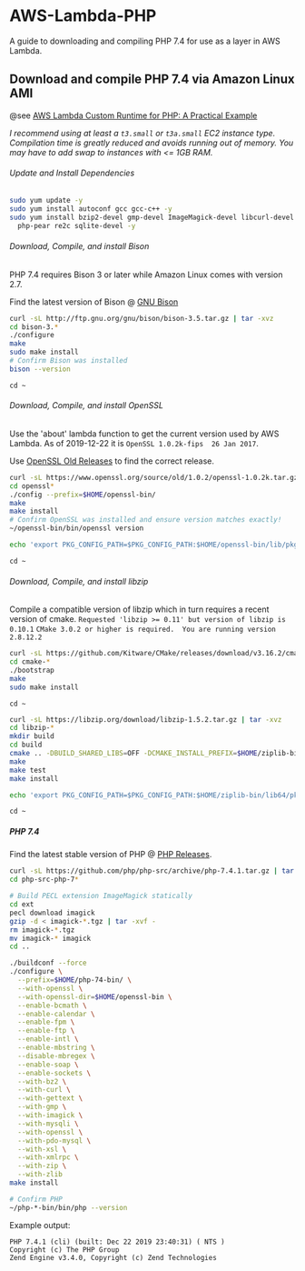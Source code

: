 # AWS-Lambda-PHP

A guide to downloading and compiling PHP 7.4 for use as a layer in AWS Lambda.

## Download and compile PHP 7.4 via Amazon Linux AMI

@see [AWS Lambda Custom Runtime for PHP: A Practical Example](https://aws.amazon.com/blogs/apn/aws-lambda-custom-runtime-for-php-a-practical-example/)

*I recommend using at least a `t3.small` or `t3a.small` EC2 instance type. Compilation time is greatly reduced and
avoids running out of memory. You may have to add swap to instances with <= 1GB RAM.*

###### Update and Install Dependencies
```bash
sudo yum update -y
sudo yum install autoconf gcc gcc-c++ -y
sudo yum install bzip2-devel gmp-devel ImageMagick-devel libcurl-devel libicu-devel libxml2-devel libxslt-devel \
  php-pear re2c sqlite-devel -y
```

###### Download, Compile, and install Bison

PHP 7.4 requires Bison 3 or later while Amazon Linux comes with version 2.7.

Find the latest version of Bison @ [GNU Bison](http://ftp.gnu.org/gnu/bison/?C=M;O=D)

```bash
curl -sL http://ftp.gnu.org/gnu/bison/bison-3.5.tar.gz | tar -xvz
cd bison-3.*
./configure
make
sudo make install
# Confirm Bison was installed
bison --version
```

`cd ~`

###### Download, Compile, and install OpenSSL

Use the 'about' lambda function to get the current version used by AWS Lambda. As of 2019-12-22 it is `OpenSSL 1.0.2k-fips  26 Jan 2017`.

Use [OpenSSL Old Releases](https://www.openssl.org/source/old/) to find the correct release.

```bash
curl -sL https://www.openssl.org/source/old/1.0.2/openssl-1.0.2k.tar.gz | tar -xvz
cd openssl*
./config --prefix=$HOME/openssl-bin/
make
make install
# Confirm OpenSSL was installed and ensure version matches exactly!
~/openssl-bin/bin/openssl version

echo 'export PKG_CONFIG_PATH=$PKG_CONFIG_PATH:$HOME/openssl-bin/lib/pkgconfig' >> ~/.bash_profile; source ~/.bash_profile
```

`cd ~`

###### Download, Compile, and install libzip

Compile a compatible version of libzip which in turn requires a recent version of cmake.
`Requested 'libzip >= 0.11' but version of libzip is 0.10.1`
`CMake 3.0.2 or higher is required.  You are running version 2.8.12.2`

```bash
curl -sL https://github.com/Kitware/CMake/releases/download/v3.16.2/cmake-3.16.2.tar.gz | tar -xvz
cd cmake-*
./bootstrap
make
sudo make install
```

`cd ~`

```bash
curl -sL https://libzip.org/download/libzip-1.5.2.tar.gz | tar -xvz
cd libzip-*
mkdir build
cd build
cmake .. -DBUILD_SHARED_LIBS=OFF -DCMAKE_INSTALL_PREFIX=$HOME/ziplib-bin
make
make test
make install

echo 'export PKG_CONFIG_PATH=$PKG_CONFIG_PATH:$HOME/ziplib-bin/lib64/pkgconfig' >> ~/.bash_profile; source ~/.bash_profile
```

`cd ~`

##### PHP 7.4

Find the latest stable version of PHP @ [PHP Releases](https://github.com/php/php-src/releases).

```bash
curl -sL https://github.com/php/php-src/archive/php-7.4.1.tar.gz | tar -xvz
cd php-src-php-7*

# Build PECL extension ImageMagick statically
cd ext
pecl download imagick
gzip -d < imagick-*.tgz | tar -xvf -
rm imagick-*.tgz
mv imagick-* imagick
cd ..

./buildconf --force
./configure \
  --prefix=$HOME/php-74-bin/ \
  --with-openssl \
  --with-openssl-dir=$HOME/openssl-bin \
  --enable-bcmath \
  --enable-calendar \
  --enable-fpm \
  --enable-ftp \
  --enable-intl \
  --enable-mbstring \
  --disable-mbregex \
  --enable-soap \
  --enable-sockets \
  --with-bz2 \
  --with-curl \
  --with-gettext \
  --with-gmp \
  --with-imagick \
  --with-mysqli \
  --with-openssl \
  --with-pdo-mysql \
  --with-xsl \
  --with-xmlrpc \
  --with-zip \
  --with-zlib
make install

# Confirm PHP
~/php-*-bin/bin/php --version
```

Example output:
```text
PHP 7.4.1 (cli) (built: Dec 22 2019 23:40:31) ( NTS )
Copyright (c) The PHP Group
Zend Engine v3.4.0, Copyright (c) Zend Technologies
```
